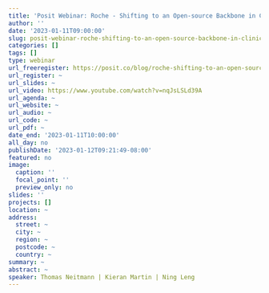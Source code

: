 ```yaml
---
title: 'Posit Webinar: Roche - Shifting to an Open-source Backbone in Clinical Trials'
author: ''
date: '2023-01-11T09:00:00'
slug: posit-webinar-roche-shifting-to-an-open-source-backbone-in-clinical-trials
categories: []
tags: []
type: webinar
url_freeregister: https://posit.co/blog/roche-shifting-to-an-open-source-backbone-in-clinical-trials/
url_register: ~
url_slides: ~
url_video: https://www.youtube.com/watch?v=nqJsLSLd39A
url_agenda: ~
url_website: ~
url_audio: ~
url_code: ~
url_pdf: ~
date_end: '2023-01-11T10:00:00'
all_day: no
publishDate: '2023-01-12T09:21:49-08:00'
featured: no
image:
  caption: ''
  focal_point: ''
  preview_only: no
slides: ''
projects: []
location: ~
address:
  street: ~
  city: ~
  region: ~
  postcode: ~
  country: ~
summary: ~
abstract: ~
speaker: Thomas Neitmann | Kieran Martin | Ning Leng
---
```


<!--more-->

